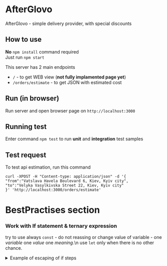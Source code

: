 # AfterGlovo
AfterGlovo - simple delivery provider, with special discounts

## How to use
**No** `npm install` command required<br>
Just run `npm start`

This server has 2 main endpoints
* `/` - to get WEB view (__not fully implamented page yet__)
* `/orders/estimate` - to get JSON with estimated cost

## Run (in browser)
Run server and open browser page on `http://localhost:3000`

## Running test
Enter command `npm test` to run **unit** and **integration** test samples

## Test request
To test api estimation, run this command
```
curl -XPOST -H "Content-type: application/json" -d '{
"from":"Vatslava‌ ‌Havela‌ Boulevard‌ ‌6, ‌Kiev, Kyiv‌ ‌city",
"to":"Velyka‌ Vasylkivska‌ Street‌ 22,‌ Kiev,‌ Kyiv‌ city"
}' 'http://localhost:3000/orders/estimate'
```

# BestPractises section
### Work with If statement & ternary expression
try to use always `const` - do not reassing or change value of variable - one *variable* one *value* one *meaning*.\n
use `let` only when there is no other chance.

<details>
<summary>Example of escaping of if steps</summary>

**Initial code written by senior dev (code works correctly)**
```javascript
function isGt(date1, date2) {
    return new Date(date1) > new Date(date2);
}

module.exports = function (customer1, customer2) {
    if (customer1.cid === customer2.cid) {
        return customer1;
    }
    if (!customer1.returning_date && !customer2.returning_date) {
        if(isGt(customer1.created_at, customer2.created_at)) {
            return customer1;
        }
        return customer2;
    }
    if (customer1.returning_date && !customer2.returning_date) {
        if(isGt(customer1.returning_date, customer2.created_at)) {
            return customer1;
        }
        return customer2;
    }
    if (!customer1.returning_date && customer2.returning_date) {
        if(isGt(customer1.created_at, customer2.returning_date)) {
            return customer1;
        }
        return customer2;
    }
    if (isGt(customer1.returning_date, customer2.returning_date)) {
        return customer1;
    }
    return customer2;
};
```

**Refactored**
```javascript
module.exports = function (customer1, customer2) {
    if (customer1.cid === customer2.cid) {
        return customer1;
    }

    const date1 = new Date(customer1.returning_date || customer1.created_at);
    const date2 = new Date(customer2.returning_date || customer2.created_at);

    return date1.getTime() > date2.getTime() ? customer1 : customer2;
};
```

</details>
